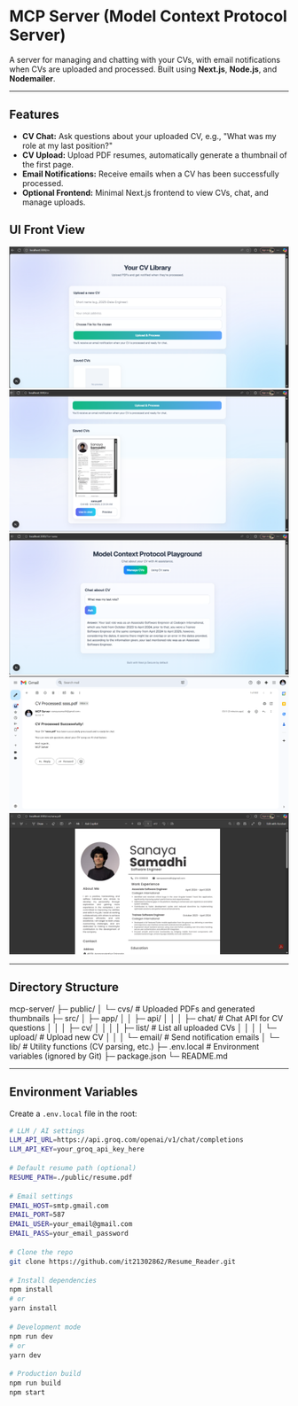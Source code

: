 # MCP Server (Model Context Protocol Server)

A server for managing and chatting with your CVs, with email notifications when CVs are uploaded and processed. Built using **Next.js**, **Node.js**, and **Nodemailer**.

---

## Features

- **CV Chat:** Ask questions about your uploaded CV, e.g., "What was my role at my last position?"  
- **CV Upload:** Upload PDF resumes, automatically generate a thumbnail of the first page.  
- **Email Notifications:** Receive emails when a CV has been successfully processed.  
- **Optional Frontend:** Minimal Next.js frontend to view CVs, chat, and manage uploads.

## UI Front View
![CV Upload View](https://github.com/it21302862/Resume_Reader/blob/main/public/screenshots/PdfUploader.png)
![CV List View](https://github.com/it21302862/Resume_Reader/blob/main/public/screenshots/PdfList.png)
![CV Reader View](https://github.com/it21302862/Resume_Reader/blob/main/public/screenshots/CvReader.png)
![Mail Recieved View](https://github.com/it21302862/Resume_Reader/blob/main/public/screenshots/mailsender.png)
![Preview](https://github.com/it21302862/Resume_Reader/blob/main/public/screenshots/Preview.png)

---

## Directory Structure

mcp-server/
├─ public/
│ └─ cvs/ # Uploaded PDFs and generated thumbnails
├─ src/
│ ├─ app/
│ │ ├─ api/
│ │ │ ├─ chat/ # Chat API for CV questions
│ │ │ ├─ cv/
│ │ │ │ ├─ list/ # List all uploaded CVs
│ │ │ │ └─ upload/ # Upload new CV
│ │ │ └─ email/ # Send notification emails
│ └─ lib/ # Utility functions (CV parsing, etc.)
├─ .env.local # Environment variables (ignored by Git)
├─ package.json
└─ README.md


---

## Environment Variables

Create a `.env.local` file in the root:

```bash
# LLM / AI settings
LLM_API_URL=https://api.groq.com/openai/v1/chat/completions
LLM_API_KEY=your_groq_api_key_here

# Default resume path (optional)
RESUME_PATH=./public/resume.pdf

# Email settings
EMAIL_HOST=smtp.gmail.com
EMAIL_PORT=587
EMAIL_USER=your_email@gmail.com
EMAIL_PASS=your_email_password

# Clone the repo
git clone https://github.com/it21302862/Resume_Reader.git

# Install dependencies
npm install
# or
yarn install

# Development mode
npm run dev
# or
yarn dev

# Production build
npm run build
npm start
